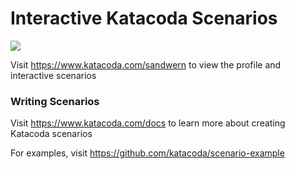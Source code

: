 # Interactive Katacoda Scenarios

[![](http://shields.katacoda.com/katacoda/sandwern/count.svg)](https://www.katacoda.com/sandwern "Get your profile on Katacoda.com")

Visit https://www.katacoda.com/sandwern to view the profile and interactive scenarios

### Writing Scenarios
Visit https://www.katacoda.com/docs to learn more about creating Katacoda scenarios

For examples, visit https://github.com/katacoda/scenario-example
